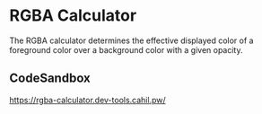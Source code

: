 # RGBA Calculator

The RGBA calculator determines the effective displayed color of a foreground color over a background color with a given opacity.

## CodeSandbox

https://rgba-calculator.dev-tools.cahil.pw/
